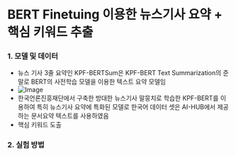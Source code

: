 # BERT Finetuing 이용한 뉴스기사 요약 + 핵심 키워드 추출

### 1. 모델 및 데이터

- 뉴스 기사 3줄 요약인 KPF-BERTSum은 KPF-BERT Text Summarization의 준말로 BERT의 사전학습 모델을 이용한 텍스트 요약 모델임
- ![Image](https://github.com/user-attachments/assets/6c55ebc3-640b-48da-bb10-3f5e1f49d26c)
- 한국언론진흥재단에서 구축한 방대한 뉴스기사 말뭉치로 학습한 KPF-BERT를 이용하여 특히 뉴스기사 요약에 특화된 모델로 한국어 데이터 셋은 AI-HUB에서 제공하는 문서요약 텍스트를 사용하였음
- 핵심 키워드 도출

### 2. 실험 방법
